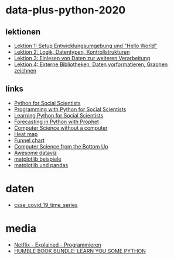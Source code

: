 # data-plus-python-2020

## lektionen

- [Lektion 1: Setup Entwicklungsumgebung und "Hello World"](lektion1/)
- [Lektion 2: Logik, Datentypen, Kontrollstrukturen](lektion2/)
- [Lektion 3: Einlesen von Daten zur weiteren Verarbeitung](lektion3/)
- [Lektion 4: Externe Bibliotheken, Daten vorformatieren, Graphen zeichnen](lektion4/)
 
## links

- [Python for Social Scientists](https://realpython.com/python-for-social-scientists/)
- [Programming with Python for Social Scientists](https://uk.sagepub.com/en-gb/eur/programming-with-python-for-social-scientists/book259581#contents)
- [Learning Python for Social Scientists
](https://nealcaren.github.io/python-tutorials/)
- [Forecasting in Python with Prophet
](https://mode.com/example-gallery/forecasting_prophet_python_cookbook/)
- [Computer Science
without a computer](https://www.csunplugged.org/en/)
- [Heat map
](https://mode.com/example-gallery/heat-map/)
- [Funnel chart
](https://mode.com/example-gallery/funnel-chart/)
- [Computer Science from the Bottom Up
](http://www.bottomupcs.com/)
- [Awesome dataviz
](https://github.com/fasouto/awesome-dataviz#python-tools)
- [matplotlib beispiele](https://matplotlib.org/3.2.1/tutorials/introductory/sample_plots.html)
- [matplotlib und pandas](https://queirozf.com/entries/pandas-dataframe-plot-examples-with-matplotlib-pyplot)

# daten

- [csse_covid_19_time_series](https://raw.githubusercontent.com/CSSEGISandData/COVID-19/master/csse_covid_19_data/csse_covid_19_time_series/time_series_covid19_recovered_global.csv)

# media

- [Netflix - Explained - Programmieren](https://www.netflix.com/watch/81097620)
- [HUMBLE BOOK BUNDLE: LEARN YOU SOME PYTHON](https://www.humblebundle.com/books/learn-you-some-python-no-starch-press-books)

